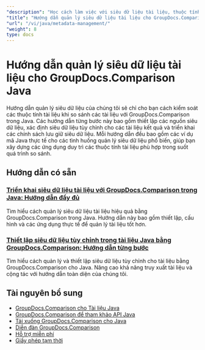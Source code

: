 ```yaml
---
"description": "Học cách làm việc với siêu dữ liệu tài liệu, thuộc tính và cấu hình siêu dữ liệu khi so sánh kết quả với GroupDocs.Comparison cho Java."
"title": "Hướng dẫn quản lý siêu dữ liệu tài liệu cho GroupDocs.Comparison Java"
"url": "/vi/java/metadata-management/"
"weight": 8
type: docs
---
```

# Hướng dẫn quản lý siêu dữ liệu tài liệu cho GroupDocs.Comparison Java

Hướng dẫn quản lý siêu dữ liệu của chúng tôi sẽ chỉ cho bạn cách kiểm soát các thuộc tính tài liệu khi so sánh các tài liệu với GroupDocs.Comparison trong Java. Các hướng dẫn từng bước này bao gồm thiết lập các nguồn siêu dữ liệu, xác định siêu dữ liệu tùy chỉnh cho các tài liệu kết quả và triển khai các chính sách lưu giữ siêu dữ liệu. Mỗi hướng dẫn đều bao gồm các ví dụ mã Java thực tế cho các tình huống quản lý siêu dữ liệu phổ biến, giúp bạn xây dựng các ứng dụng duy trì các thuộc tính tài liệu phù hợp trong suốt quá trình so sánh.

## Hướng dẫn có sẵn

### [Triển khai siêu dữ liệu tài liệu với GroupDocs.Comparison trong Java: Hướng dẫn đầy đủ](./implement-metadata-groupdocs-comparison-java-guide/)
Tìm hiểu cách quản lý siêu dữ liệu tài liệu hiệu quả bằng GroupDocs.Comparison trong Java. Hướng dẫn này bao gồm thiết lập, cấu hình và các ứng dụng thực tế để quản lý tài liệu tốt hơn.

### [Thiết lập siêu dữ liệu tùy chỉnh trong tài liệu Java bằng GroupDocs.Comparison: Hướng dẫn từng bước](./groupdocs-comparison-java-custom-metadata-guide/)
Tìm hiểu cách quản lý và thiết lập siêu dữ liệu tùy chỉnh cho tài liệu bằng GroupDocs.Comparison cho Java. Nâng cao khả năng truy xuất tài liệu và cộng tác với hướng dẫn toàn diện của chúng tôi.

## Tài nguyên bổ sung

- [GroupDocs.Comparison cho Tài liệu Java](https://docs.groupdocs.com/comparison/java/)
- [GroupDocs.Comparison để tham khảo API Java](https://reference.groupdocs.com/comparison/java/)
- [Tải xuống GroupDocs.Comparison cho Java](https://releases.groupdocs.com/comparison/java/)
- [Diễn đàn GroupDocs.Comparison](https://forum.groupdocs.com/c/comparison)
- [Hỗ trợ miễn phí](https://forum.groupdocs.com/)
- [Giấy phép tạm thời](https://purchase.groupdocs.com/temporary-license/)